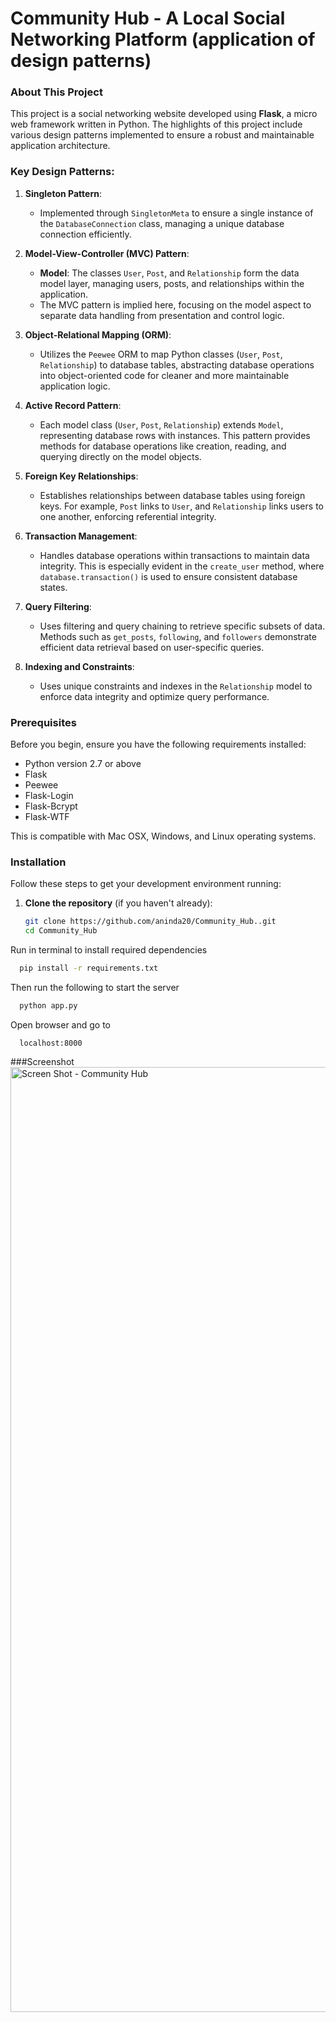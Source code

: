 # Community Hub - A Local Social Networking Platform (application of design patterns)


### About This Project

This project is a social networking website developed using **Flask**, a micro web framework written in Python. The highlights of this project include various design patterns implemented to ensure a robust and maintainable application architecture.

### Key Design Patterns:

1. **Singleton Pattern**:
    - Implemented through `SingletonMeta` to ensure a single instance of the `DatabaseConnection` class, managing a unique database connection efficiently.

2. **Model-View-Controller (MVC) Pattern**:
    - **Model**: The classes `User`, `Post`, and `Relationship` form the data model layer, managing users, posts, and relationships within the application.
    - The MVC pattern is implied here, focusing on the model aspect to separate data handling from presentation and control logic.

3. **Object-Relational Mapping (ORM)**:
    - Utilizes the `Peewee` ORM to map Python classes (`User`, `Post`, `Relationship`) to database tables, abstracting database operations into object-oriented code for cleaner and more maintainable application logic.

4. **Active Record Pattern**:
    - Each model class (`User`, `Post`, `Relationship`) extends `Model`, representing database rows with instances. This pattern provides methods for database operations like creation, reading, and querying directly on the model objects.

5. **Foreign Key Relationships**:
    - Establishes relationships between database tables using foreign keys. For example, `Post` links to `User`, and `Relationship` links users to one another, enforcing referential integrity.

6. **Transaction Management**:
    - Handles database operations within transactions to maintain data integrity. This is especially evident in the `create_user` method, where `database.transaction()` is used to ensure consistent database states.

7. **Query Filtering**:
    - Uses filtering and query chaining to retrieve specific subsets of data. Methods such as `get_posts`, `following`, and `followers` demonstrate efficient data retrieval based on user-specific queries.

8. **Indexing and Constraints**:
    - Uses unique constraints and indexes in the `Relationship` model to enforce data integrity and optimize query performance.

### Prerequisites

Before you begin, ensure you have the following requirements installed:
- Python version 2.7 or above
- Flask
- Peewee
- Flask-Login
- Flask-Bcrypt
- Flask-WTF

This is compatible with Mac OSX, Windows, and Linux operating systems.

### Installation

Follow these steps to get your development environment running:

1. **Clone the repository** (if you haven't already):
   ```bash
   git clone https://github.com/aninda20/Community_Hub..git
   cd Community_Hub


Run in terminal to install required dependencies
```bash
  pip install -r requirements.txt
```
Then run the following to start the server
```bash
  python app.py
```
Open browser and go to 
```http
  localhost:8000
```

###Screenshot
<img width="1512" alt="Screen Shot - Community Hub" src="https://github.com/aninda20/Community_Hub./assets/53020383/3e65c5a2-dd6c-44d6-9c06-0a1dbac2a82a">

